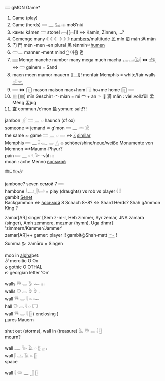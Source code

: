 𓏠 gMON Game*  

1) Game (play)  
2) Game (herds)  𓏠 𓈖 [𓃒](𓃒) 𓏥  moȣ'niú  
3) камꙑ kámen 𓏠 stone! 𓈙[[𓊌]]! ⇔ Kamin, Zinnen, ...?  
3) Gemenge many ☾☾☾☽☽☽ [numbers](Numbers)/multitude 民 mín 蛮 mán 满 mǎn  
4) 门 門 mén -men -en plural 民 rénmín⋍[humen](Human)  
4) 𓏠𓈖 manner -ment mind [𓄣](𓄣)  마음 면  
4) [𓏠](𓏠) Menge manche number many mega much macha 𓉻𓂝[𓄿](𓄿)𓏜 ⇔ [𓆈](𓆈)  ⇔ 𓏠 gainem = Sand  
4) maen moen mamor mauern [[𓊌]]! menfair Memphis = white/fair walls [𓌶](𓌶)[𓌻](𓌻)  
4) 𓏠 ⇔ 𓉧 mason maison mae+hom 𓉔 ho+me home 𓉧 𓏠  
5) 皿 [皿] mǐn  Geschirr 宀 mian = mi 冖 + an 丶 🌙   满 mǎn : viel:voll:füll 孟Mèng 盂jug  
5) 盇 commun /c’mon  盐 yomun: salt!?!  


jambon 𓂾 𓏠  𓈖  𓏏   haunch (of ox)  
someone ⋍ jemand ⋍ g'mon 𓏠  𓈖  𓏛  𓀀  
the same ⋍ game  𓏠  𓈖  𓏏  𓏛  ⇔ [𓏇](𓏇) [similar](similar)  
Memphis 𓏠  𓈖  𓄤  𓆑  𓂋  𓉴  𓊖  schöne/shine/neue/weiße Monumente von Memnon ⋍*Maumn-Phyur?  
   pain   𓏠  𓈖  𓏌  𓏲  𓅪 -vål 𓏥  
moan : ache Menno [восьмой](восьмой)  

𐂸𐂧𐀷ო𐦃  


jambone? seven 	семой 7 𓏠  
hambone 𓎛𓂝𓃀𓂡  = play (draughts) vs rob vs player   𓇋  𓎛  
gambit [Senet](https://de.wikipedia.org/wiki/Senet)  
Backgammon ⇔ [восьмой](восьмой) 8 Schach 8*8? ⇔ Shard Herds? Shah gAmmon King ?  

zamar[AR] singer [Sem z-m-r, Heb zimmer, Syr zemar, JNA zamara (singer), Amh zemmere, mezmur (hymn), Uga dhmr] 'zimmern/Kammer/Jammer'  
zamar[AR]++ gamer: player !! gambit@Shah-matt [𓏱](𓏱) !  
Summa 𒌇 zamāru = Singen  

moo in [alpha](AlPha)bet:  
𐦃	meroitic O	Ox  
𐍉	gothic O OTHAL  
ო       georgian letter 'On'  

  walls  𓇥 𓂋 𓅱 𓆱 𓏥  
  walls  𓇥 𓂋 𓅱 𓅱 𓈒  
  wall  𓇥 𓂋 𓇋 𓏏 𓆱  
  hall  𓇥 𓂋 𓇋 𓏏 𓉐  
  wall  𓇥 𓂋 𓇋 𓊅 (  enclosing )  
µures   Mauern  

  shut out (storms), wall in (treasure)  𓅓 𓇥 𓂋 𓇋 𓊅  
mourn?  

  wall  𓊃 𓅭 𓄿 𓏏 𓊅 𓈇 𓏤  
  wall  𓋴 𓐟 𓄿 𓏏 𓊅  
space  


  wall  𓇋 𓆛 𓈖 𓃀 𓊅  
